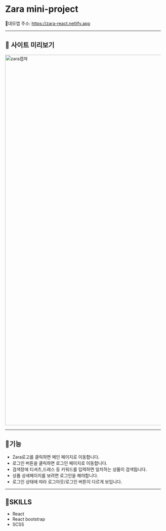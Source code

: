 # Zara mini-project

👗데모앱 주소: https://zara-react.netlify.app
***
## 👀 사이트 미리보기 
<img width="1199" alt="zara캡쳐" src="https://user-images.githubusercontent.com/98025141/196701603-915f6ca4-ec86-4f24-aa59-ec50d47ffabc.png">

***

## 🔎기능

- Zara로고를 클릭하면 메인 페이지로 이동합니다.
- 로그인 버튼을 클릭하면 로그인 페이지로 이동합니다.
- 검색창에 티셔츠,드레스 등 키워드를 입력하면 일치하는 상품이 검색됩니다.
- 상품 상세페이지를 보려면 로그인을 해야합니다.
- 로그인 상태에 따라 로그아웃/로그인 버튼이 다르게 보입니다.

***

## 🔎SKILLS

- React
- React bootstrap
- SCSS
